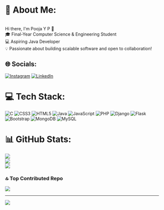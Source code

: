 # 💫 About Me:
<br>Hi there, I'm Pooja Y P 👋<br>🎓 Final-Year Computer Science & Engineering Student<br>💻 Aspiring Java Developer<br>💡 Passionate about building scalable software and open to collaboration!


## 🌐 Socials:
[![Instagram](https://img.shields.io/badge/Instagram-%23E4405F.svg?logo=Instagram&logoColor=white)](https://www.instagram.com/updatewith_us/reels/?next=%2F) [![LinkedIn](https://img.shields.io/badge/LinkedIn-%230077B5.svg?logo=linkedin&logoColor=white)](https://www.linkedin.com/in/pooja-y-p-93a673209/) 

# 💻 Tech Stack:
![C](https://img.shields.io/badge/c-%2300599C.svg?style=flat-square&logo=c&logoColor=white) ![CSS3](https://img.shields.io/badge/css3-%231572B6.svg?style=flat-square&logo=css3&logoColor=white) ![HTML5](https://img.shields.io/badge/html5-%23E34F26.svg?style=flat-square&logo=html5&logoColor=white) ![Java](https://img.shields.io/badge/java-%23ED8B00.svg?style=flat-square&logo=openjdk&logoColor=white) ![JavaScript](https://img.shields.io/badge/javascript-%23323330.svg?style=flat-square&logo=javascript&logoColor=%23F7DF1E) ![PHP](https://img.shields.io/badge/php-%23777BB4.svg?style=flat-square&logo=php&logoColor=white) ![Django](https://img.shields.io/badge/django-%23092E20.svg?style=flat-square&logo=django&logoColor=white) ![Flask](https://img.shields.io/badge/flask-%23000.svg?style=flat-square&logo=flask&logoColor=white) ![Bootstrap](https://img.shields.io/badge/bootstrap-%238511FA.svg?style=flat-square&logo=bootstrap&logoColor=white) ![MongoDB](https://img.shields.io/badge/MongoDB-%234ea94b.svg?style=flat-square&logo=mongodb&logoColor=white) ![MySQL](https://img.shields.io/badge/mysql-4479A1.svg?style=flat-square&logo=mysql&logoColor=white)
# 📊 GitHub Stats:
![](https://github-readme-stats.vercel.app/api?username=Pooja-Y-P&theme=cobalt&hide_border=false&include_all_commits=true&count_private=true)<br/>
![](https://github-readme-streak-stats.herokuapp.com/?user=Pooja-Y-P&theme=cobalt&hide_border=false)<br/>
![](https://github-readme-stats.vercel.app/api/top-langs/?username=Pooja-Y-P&theme=cobalt&hide_border=false&include_all_commits=true&count_private=true&layout=compact)

### 🔝 Top Contributed Repo
![](https://github-contributor-stats.vercel.app/api?username=Pooja-Y-P&limit=5&theme=dark&combine_all_yearly_contributions=true)

---
[![](https://visitcount.itsvg.in/api?id=Pooja-Y-P&icon=0&color=0)](https://visitcount.itsvg.in)

<!-- Proudly created with GPRM ( https://gprm.itsvg.in ) -->
